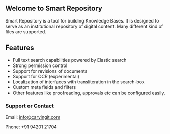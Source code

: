 ## Welcome to Smart Repository

Smart Repository is a tool for building Knowledge Bases. It is designed to serve as an institutional repository of digital content. Many different kind of files are supported. 

## Features

* Full text search capabilities powered by Elastic search
* Strong permission control
* Support for revisions of documents 
* Support for OCR (experimental)
* Localization of interfaces with transliteration in the search-box
* Custom meta fields and filters 
* Other features like proofreading, approvals etc can be configured easily.

### Support or Contact

Email: info@carvingit.com

Phone: +91 94201 21704
